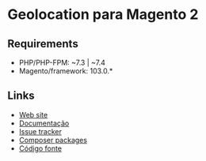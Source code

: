 # Geolocation para Magento 2

## Requirements
* PHP/PHP-FPM: ~7.3 | ~7.4
* Magento/framework: 103.0.*

## Links

* [Web site](https://eloom.tech/dynamic-geolocation)
* [Documentação](https://docs.eloom.tech/geolocation)
* [Issue tracker](https://github.com/eloom/module-geolocation/issues)
* [Composer packages](https://packagist.org/packages/eloom/module-dynamic-widgets)
* [Código fonte](https://github.com/eloom/module-dynamic-widgets)